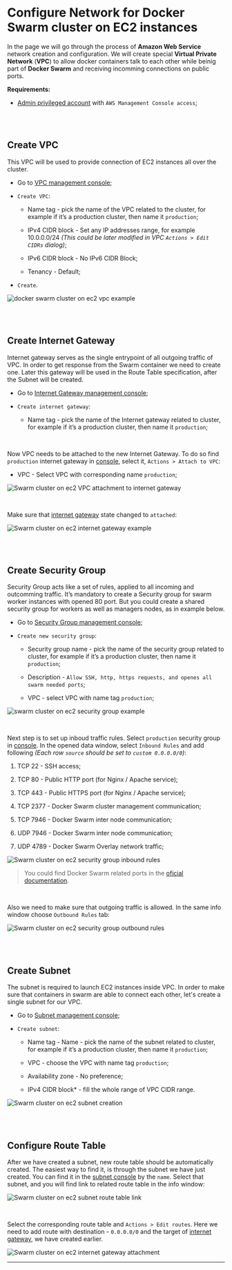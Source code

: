 # Configure Network for Docker Swarm cluster on EC2 instances

In the page we will go through the process of **Amazon Web Service** network creation and configuration. We will create special **Virtual Private Network** (**VPC**) to allow docker containers talk to each other while beinig part of **Docker Swarm** and receiving incomming connections on public ports.

**Requirements:**

- [Admin privileged account](https://github.com/tikhoplav/aws-gitlab-cicd/blob/master/aws-admin-iam.md) with `AWS Management Console access`;

<br><br>

## Create VPC

This VPC will be used to provide connection of EC2 instances all over the cluster.

- Go to [VPC management console](https://console.aws.amazon.com/vpc/home?#vpcs:sort=VpcId);

- `Create VPC`:

	- Name tag - pick the name of the VPC related to the cluster, for example if it’s a production cluster, then name it `production`;

	- IPv4 CIDR block - Set any IP addresses range, for example 10.0.0.0/24 *(This could be later modified in VPC `Actions > Edit CIDRs` dialog)*;

	- IPv6 CIDR block - No IPv6 CIDR Block;

	- Tenancy - Default;

- `Create`.

![docker swarm cluster on ec2 vpc example](https://user-images.githubusercontent.com/62797411/78764750-b01a0180-798f-11ea-9b68-91647c752010.png)

<br><br>

## Create Internet Gateway

Internet gateway serves as the single entrypoint of all outgoing traffic of VPC. In order to get response from the Swarm container we need to create one. Later this gateway will be used in the Route Table specification, after the Subnet will be created.

- Go to [Internet Gateway management console](https://console.aws.amazon.com/vpc/home?#igws:sort=internetGatewayId);

- `Create internet gateway`:

	- Name tag - pick the name of the Internet gateway related to cluster, for example if it’s a production cluster, then name it `production`;

<br>

Now VPC needs to be attached to the new Internet Gateway. To do so find `production` internet gateway in [console](https://console.aws.amazon.com/vpc/home?#igws:search=production;sort=internetGatewayId), select it, `Actions > Attach to VPC`:

- VPC - Select VPC with corresponding name `production`;

![Swarm cluster on ec2 VPC attachment to internet gateway](https://user-images.githubusercontent.com/62797411/78778145-78b55000-79a3-11ea-81b4-9f1916baff11.png)

<br>

Make sure that [internet gateway](https://console.aws.amazon.com/vpc/home?#igws:search=production;sort=internetGatewayId) state changed to `attached`:

![Swarm cluster on ec2 internet gateway example](https://user-images.githubusercontent.com/62797411/78778297-bb772800-79a3-11ea-9d35-8e7b66c7264d.png)

<br><br>

## Create Security Group

Security Group acts like a set of rules, applied to all incoming and outcomming traffic. It’s mandatory to create a Security group for swarm worker instances with opened 80 port. But you could create a shared security group for workers as well as managers nodes, as in example below.

- Go to [Security Group management console](https://console.aws.amazon.com/vpc/home?#SecurityGroups:sort=groupId);

- `Create new security group`:

	- Security group name - pick the name of the security group related to cluster, for example if it’s a production cluster, then name it `production`;

	- Description - `Allow SSH, http, https requests, and openes all swarm needed ports`;

	- VPC - select VPC with name tag `production`;

![swarm cluster on ec2 security group example](https://user-images.githubusercontent.com/62797411/78774614-91226c00-799d-11ea-9c85-2fe86e743408.png)

<br>

Next step is to set up inboud traffic rules. Select `production` security group in [console](https://console.aws.amazon.com/vpc/home?#SecurityGroups:search=production;sort=groupId). In the opened data window, select `Inbound Rules` and add following *(Each row `source` should be set to `custom 0.0.0.0/0`)*:

1. TCP 22 - SSH access;

1. TCP 80 - Public HTTP port (for Nginx / Apache service);

1. TCP 443 - Public HTTPS port (for Nginx / Apache service);

1. TCP 2377 - Docker Swarm cluster management communication;

1. TCP 7946 - Docker Swarm inter node communication;

1. UDP 7946 - Docker Swarm inter node communication;

1. UDP 4789 - Docker Swarm Overlay network traffic;

![Swarm cluster on ec2 security group inbound rules](https://user-images.githubusercontent.com/62797411/78775732-620cfa00-799f-11ea-8df2-363d7281f10e.png)

> You could find Docker Swarm related ports in the [oficial documentation](https://docs.docker.com/engine/swarm/swarm-tutorial/#open-protocols-and-ports-between-the-hosts).

<br>

Also we need to make sure that outgoing traffic is allowed. In the same info window choose `Outbound Rules` tab:

![Swarm cluster on ec2 security group outbound rules](https://user-images.githubusercontent.com/62797411/78776626-d5fbd200-79a0-11ea-928a-a0be3f278dbc.png)

<br><br>

## Create Subnet

The subnet is required to launch EC2 instances inside VPC. In order to make sure that containers in swarm are able to connect each other, let's create a single subnet for our VPC.

- Go to [Subnet management console](https://console.aws.amazon.com/vpc/home?#subnets:sort=SubnetId);

- `Create subnet`:

	- Name tag - Name - pick the name of the subnet related to cluster, for example if it’s a production cluster, then name it `production`;

	- VPC - choose the VPC with name tag `production`;

	- Availability zone - No preference;

	- IPv4 CIDR block* - fill the whole range of VPC CIDR range.

![Swarm cluster on ec2 subnet creation](https://user-images.githubusercontent.com/62797411/78777072-91bd0180-79a1-11ea-976a-46b580ea7b6a.png)

<br><br>

## Configure Route Table

After we have created a subnet, new route table should be automatically created. The easiest way to find it, is through the subnet we have just created. You can find it in the [subnet console](https://console.aws.amazon.com/vpc/home?#subnets:search=production;sort=SubnetId) by the `name`. Select that subnet, and you will find link to related route table in the info window:

![Swarm cluster on ec2 subnet route table link](https://user-images.githubusercontent.com/62797411/78778800-89b29100-79a4-11ea-9177-555d34423b03.png)

<br>

Select the corresponding route table and `Actions > Edit routes`. Here we need to add route with destination - `0.0.0.0/0` and the target of [internet gateway](https://github.com/tikhoplav/aws-gitlab-cicd/blob/master/swarm-cluster-network.md#create-internet-gateway), we have created earlier.

![Swarm cluster on ec2 internet gateway attachment](https://user-images.githubusercontent.com/62797411/78779075-ffb6f800-79a4-11ea-9398-f31c2c98c308.png)

---